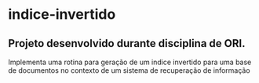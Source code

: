 # indice-invertido

## Projeto desenvolvido durante disciplina de ORI.
Implementa uma rotina para geração de um indice invertido para uma base de documentos no contexto de um sistema de recuperação de informação
